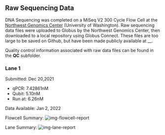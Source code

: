 ## Raw Sequencing Data

DNA Sequencing was completed on a MiSeq V2 300 Cycle Flow Cell at the [Northwest Genomics Center](https://nwgc.gs.washington.edu/) (University of Washington). Raw sequencing data files were uploaded to Globus by the Northwest Genomics Center, then downloaded to a local repository using Globus Connect. These files are too large to be saved on Github, but have been made publicly available at __. 

Quality control information associated with raw data files can be found in the **QC** subfolder.

### Lane 1
Submitted: Dec 20,2021
- qPCR: 7.42861nM
- Qubit: 5.10nM
- Run at: 6.26nM

Data Available: Jan 2, 2022

Flowcell Summary: 
![img-flowcell-report]()

Lane Summary:
![img-lane-report]()
